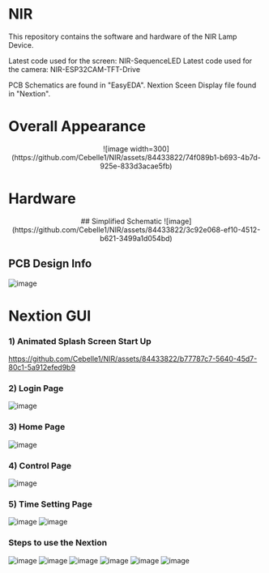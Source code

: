 # NIR
This repository contains the software and hardware of the NIR Lamp Device. 

Latest code used for the screen: NIR-SequenceLED
Latest code used for the camera: NIR-ESP32CAM-TFT-Drive

PCB Schematics are found in "EasyEDA".
Nextion Sceen Display file found in "Nextion".

# Overall Appearance
<p align="center">
![image width=300](https://github.com/Cebelle1/NIR/assets/84433822/74f089b1-b693-4b7d-925e-833d3acae5fb)
</p>

# Hardware
<p align="center">
## Simplified Schematic
![image](https://github.com/Cebelle1/NIR/assets/84433822/3c92e068-ef10-4512-b621-3499a1d054bd)

## PCB Design Info
![image](https://github.com/Cebelle1/NIR/assets/84433822/89f528ce-31cf-48c0-aa30-fbc2fb803d5e)
</p>


# Nextion GUI
### 1) Animated Splash Screen Start Up 
https://github.com/Cebelle1/NIR/assets/84433822/b77787c7-5640-45d7-80c1-5a912efed9b9

### 2) Login Page
![image](https://github.com/Cebelle1/NIR/assets/84433822/5eb986d1-8269-458d-b002-99d2f97b7623)

### 3) Home Page
![image](https://github.com/Cebelle1/NIR/assets/84433822/2eaaf838-fc24-4c2e-8166-d6375c53b0a2)


### 4) Control Page
![image](https://github.com/Cebelle1/NIR/assets/84433822/3987867d-cf0f-4e9d-8dbf-0af2e5a68012)

### 5) Time Setting Page
![image](https://github.com/Cebelle1/NIR/assets/84433822/057e4da1-284e-49d9-827e-5eb2073d9f75)
![image](https://github.com/Cebelle1/NIR/assets/84433822/f5678533-9f40-4227-90be-40679bfecbd9)
### Steps to use the Nextion
![image](https://github.com/Cebelle1/NIR/assets/84433822/cd911212-dde0-4639-a59e-580b165792cc)
![image](https://github.com/Cebelle1/NIR/assets/84433822/3312f29c-91fd-4db1-9303-f4675520da1a)
![image](https://github.com/Cebelle1/NIR/assets/84433822/fac78b57-d39c-4048-b201-0725dc65a4a5)
![image](https://github.com/Cebelle1/NIR/assets/84433822/149ca96c-ea46-4b5f-b652-993c10ae865b)
![image](https://github.com/Cebelle1/NIR/assets/84433822/f111837e-7940-42ce-aa63-7978a70d560f)
![image](https://github.com/Cebelle1/NIR/assets/84433822/c491cc6e-4bb2-4aee-9a5a-1bb075b2bc5b)





